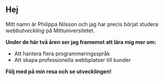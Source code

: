 ## Hej

Mitt namn är Philippa Nilsson och jag har precis börjat studera _webbutveckling_ på Mittuniversitetet. 

**Under de här två åren ser jag framemot att lära mig mer om:**
* Att hantera flera programmeringsspråk
* Att skapa professionella webbplatser till kunder

**Följ med på min resa och se utvecklingen!**

